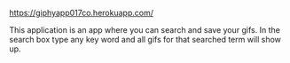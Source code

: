https://giphyapp017co.herokuapp.com/



This application is an app where you can search and save your gifs. 
In the search box type any key word and all gifs for that searched term will show up. 
